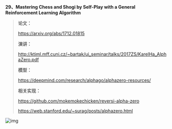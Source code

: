 
**29、Mastering Chess and Shogi by Self-Play with a General Reinforcement Learning Algorithm**



> **论文：**
>
> https://arxiv.org/abs/1712.01815
>
> **演讲：**
>
> http://ktiml.mff.cuni.cz/~bartak/ui_seminar/talks/2017ZS/KarelHa_AlphaZero.pdf
>
> **模型：**
>
> https://deepmind.com/research/alphago/alphazero-resources/
>
>
>
> **相关实现：**
>
> https://github.com/mokemokechicken/reversi-alpha-zero
>
> https://web.stanford.edu/~surag/posts/alphazero.html



![img](https://mmbiz.qpic.cn/mmbiz_jpg/ptp8P184xjyl2yLZ4z4iaZhPCia7T73uxAdRiaSd91ZpEJ8yOial35F3OKHcFHxDkVEX5ic6b42KcPf9VJ7nwIG73aA/640?wx_fmt=jpeg&tp=webp&wxfrom=5&wx_lazy=1&wx_co=1)
